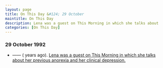 ```yaml
---
layout: page
title: On This Day &#124; 29 October
maintitle: On This Day
description: Lena was a guest on This Morning in which she talks about her previous anorexia and her clinical depression.
categories: [On This Day]
---
```


### 29 October 1992
* —— (<span id="age1"></span> years ago). [Lena was a guest on This Morning in which she talks about her previous anorexia and her clinical depression.](/granada%20television/1992/10/29/this-morning.html)

<!-- Script for calculating number of years ago -->
<script>
var dob = '19921029';
var year = Number(dob.substr(0, 4));
var month = Number(dob.substr(4, 2)) - 1;
var day = Number(dob.substr(6, 2));
var today = new Date();
var age1 = today.getFullYear() - year;
if (today.getMonth() < month || (today.getMonth() == month && today.getDate() < day)) {
age1--;
}
document.getElementById("age1").innerHTML=age1;
</script>

